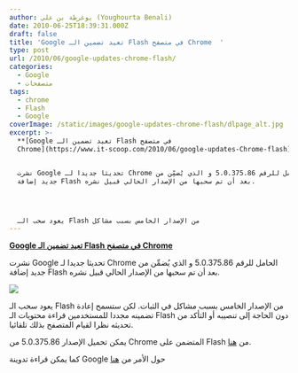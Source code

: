 ```yaml
---
author: يوغرطة بن علي (Youghourta Benali)
date: 2010-06-25T18:39:31.000Z
draft: false
title: 'Google تعيد تضمين الـ Flash في متصفح Chrome  '
type: post
url: /2010/06/google-updates-chrome-flash/
categories:
  - Google
  - متصفحات
tags:
  - chrome
  - Flash
  - Google
coverImage: /static/images/google-updates-chrome-flash/dlpage_alt.jpg
excerpt: >-
  **[Google تعيد تضمين الـ Flash في متصفح
  Chrome](https://www.it-scoop.com/2010/06/google-updates-Chrome-flash)**


  نشرت Google تحديثا جديدا لـ Chrome الحامل للرقم 5.0.375.86 و الذي يُضمِّن من
  جديد إضافة Flash بعد أن تم سحبها من الإصدار الحالي قبيل نشره.




  يعود سحب الـ Flash من الإصدار الخامس بسبب مشاكل
---
```

**[Google تعيد تضمين الـ Flash في متصفح Chrome](https://www.it-scoop.com/2010/06/google-updates-Chrome-flash)**

نشرت Google تحديثا جديدا لـ Chrome الحامل للرقم 5.0.375.86 و الذي يُضمِّن من جديد إضافة Flash بعد أن تم سحبها من الإصدار الحالي قبيل نشره.

![](/static/images/google-updates-chrome-flash/dlpage_alt.jpg)

يعود سحب الـ Flash من الإصدار الخامس بسبب مشاكل في الثبات. لكن ستسمح إعادة تضمينه مجددا للمستخدمين قراءة محتويات الـ Flash دون الحاجة إلى تنصيبه أو التأكد من تحديثه نظرا لقيام المتصفح بذلك تلقائيا.

يمكن تحميل الإصدار 5.0.375.86 من Chrome المتضمن على Flash من [هنا](http://www.google.com/chrome).

كما يمكن قراءة تدوينة Google حول الأمر من [هنا](http://googlechromereleases.blogspot.com/2010/06/stable-channel-update\_24.html)
